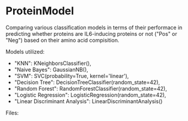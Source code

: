 # ProteinModel

Comparing various classification models in terms of their performace in predicting whether proteins are IL6-inducing proteins or not ("Pos" or "Neg")
based on their amino acid compisition. 

Models utilized: 
- "KNN": KNeighborsClassifier(),
- "Naive Bayes": GaussianNB(),
- "SVM": SVC(probability=True, kernel='linear'),
- "Decision Tree": DecisionTreeClassifier(random_state=42),
- "Random Forest": RandomForestClassifier(random_state=42),
- "Logistic Regression": LogisticRegression(random_state=42),
- "Linear Discriminant Analysis": LinearDiscriminantAnalysis()

Files:
  
